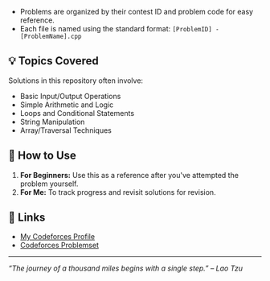 - Problems are organized by their contest ID and problem code for easy reference.
- Each file is named using the standard format: `[ProblemID] - [ProblemName].cpp`

## 💡 Topics Covered
Solutions in this repository often involve:
- Basic Input/Output Operations
- Simple Arithmetic and Logic
- Loops and Conditional Statements
- String Manipulation
- Array/Traversal Techniques

## 🚀 How to Use
1. **For Beginners:** Use this as a reference after you've attempted the problem yourself.
2. **For Me:** To track progress and revisit solutions for revision.

## 🔗 Links
- [My Codeforces Profile](https://codeforces.com/profile/YourProfileName)
- [Codeforces Problemset](https://codeforces.com/problemset)

---
*“The journey of a thousand miles begins with a single step.” – Lao Tzu*
